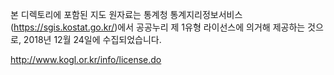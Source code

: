 본 디렉토리에 포함된 지도 원자료는 통계청 통계지리정보서비스(https://sgis.kostat.go.kr/)에서 공공누리 제 1유형 라이선스에 의거해 제공하는 것으로, 2018년 12월 24일에 수집되었습니다.

http://www.kogl.or.kr/info/license.do